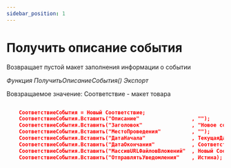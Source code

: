 ```yaml
---
sidebar_position: 1
---
```


# Получить описание события
Возвращает пустой макет заполнения информации о событии

*Функция ПолучитьОписаниеСобытия() Экспорт*
  
  Вовзращаемое значение: Соответствие - макет товара

```json title="Метод"

    СоответствиеСобытия = Новый Соответствие;
    СоответствиеСобытия.Вставить("Описание"                 , "");                                          // Описание события
    СоответствиеСобытия.Вставить("Заголовок"                , "Новое событие");                             // Заголовок события
    СоответствиеСобытия.Вставить("МестоПроведения"          , "");                                          // Строка описание места проведения
    СоответствиеСобытия.Вставить("ДатаНачала"               , ТекущаяДатаСеанса());                         // Дата начала события
    СоответствиеСобытия.Вставить("ДатаОкончания"            , СоответствиеСобытия["ДатаНачала"] + 3600);    // Дата окончания события
    СоответствиеСобытия.Вставить("МассивURLФайловВложений"  , Новый Соответствие);                          // Ключ - название, Значение - URL к файлу
    СоответствиеСобытия.Вставить("ОтправлятьУведомления"    , Истина);                                      // Признак отправки уведомлений участникам


```
